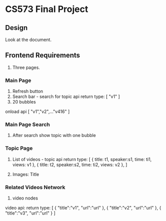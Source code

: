 # CS573 Final Project

## Design
Look at the document.

## Frontend Requirements
1. Three pages.
   
### Main Page
1. Refresh button
2. Search bar - search for topic api
return type:
[
    "v1"
]
3. 20 bubbles

onload api
[
    "v1","v2",..."v416"
]

### Main Page Search
1. After search show topic with one bubble

### Topic Page
1. List of videos - topic api
return type:
[
    {
        title: t1,
        speaker:s1,
        time: ti1,
        views: v1
    },
    {
        title: t2,
        speaker:s2,
        time: ti2,
        views: v2
    }, 
]

2. Images: Title

### Related Videos Network
1. video nodes

video api:
return type:
[
        {
            "title":"v1",
            "url":"url"
        },
        {
            "title":"v2",
            "url":"url"
        },
        {
            "title":"v3",
            "url":"url"
        }
]
